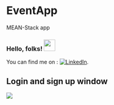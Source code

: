 # EventApp
MEAN-Stack app

### Hello, folks! <img src="https://raw.githubusercontent.com/MartinHeinz/MartinHeinz/master/wave.gif" width="30px">



<!-- Actual text -->

You can find me on : [![LinkedIn][2.2]][2].

<!-- Icons -->

[2.2]: https://raw.githubusercontent.com/MartinHeinz/MartinHeinz/master/linkedin-3-16.png (LinkedIn icon without padding)

<!-- Links to your social media accounts -->


[2]: https://www.linkedin.com/in/danielbariudin/

## Login and sign up window
![](1.png)

